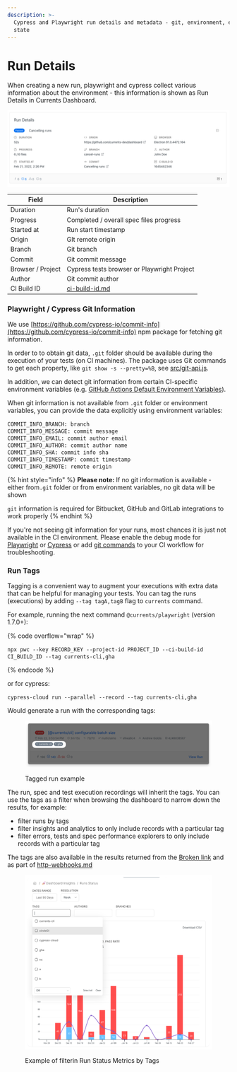 ```yaml
---
description: >-
  Cypress and Playwright run details and metadata - git, environment, execution
  state
---
```


# Run Details

When creating a new run, playwright and cypress collect various information about the environment - this information is shown as Run Details in Currents Dashboard.

![Cypress run details example](../.gitbook/assets/cypress-run-details.png)

| Field             | Description                                          |
| ----------------- | ---------------------------------------------------- |
| Duration          | Run's duration                                       |
| Progress          | Completed / overall spec files progress              |
| Started at        | Run start timestamp                                  |
| Origin            | GIt remote origin                                    |
| Branch            | Git branch                                           |
| Commit            | Git commit message                                   |
| Browser / Project | Cypress tests browser or Playwright Project          |
| Author            | Git commit author                                    |
| CI Build ID       | [ci-build-id.md](../guides/ci-build-id.md "mention") |

### Playwright / Cypress Git Information

We use [https://github.com/cypress-io/commit-info](https://github.com/cypress-io/commit-info) npm package for fetching git information.

In order to to obtain git data, `.git` folder should be available during the execution of your tests (on CI machines). The package uses Git commands to get each property, like `git show -s --pretty=%B`, see [src/git-api.js](https://github.com/cypress-io/commit-info/blob/master/src/git-api.js).&#x20;

In addition, we can detect git information from certain CI-specific environment variables (e.g. [GitHub Actions Default Environment Variables](https://docs.github.com/en/actions/learn-github-actions/variables#default-environment-variables)).&#x20;

When git information is not available from `.git` folder or environment variables, you can provide the data explicitly using environment variables:

```
COMMIT_INFO_BRANCH: branch
COMMIT_INFO_MESSAGE: commit message
COMMIT_INFO_EMAIL: commit author email
COMMIT_INFO_AUTHOR: commit author name
COMMIT_INFO_SHA: commit info sha
COMMIT_INFO_TIMESTAMP: commit timestamp
COMMIT_INFO_REMOTE: remote origin
```

{% hint style="info" %}
**Please note:** If no git information is available - either from`.git` folder or from environment variables, no git data will be shown&#x20;

`git` information is required for Bitbucket, GitHub and GitLab integrations to work properly
{% endhint %}

If you're not seeing git information for your runs, most chances it is just not available in the CI environment. Please enable the debug mode for [Playwright](../integration-with-playwright/troubleshooting.md) or [Cypress](../integration-with-cypress/troubleshooting.md#cypress-cloud) or add [git commands](https://github.com/cypress-io/commit-info/blob/3edc0e3005873997a15204be7daf45666fb9b932/src/git-api.js#L10) to your CI workflow for troubleshooting.

### Run Tags

Tagging is a convenient way to augment your executions with extra data that can be helpful for managing your tests. You can tag the runs (executions) by adding `--tag tagA,tagB` flag to `currents` command.

For example, running the next command `@currents/playwright` (version 1.7.0+):

{% code overflow="wrap" %}
```
npx pwc --key RECORD_KEY --project-id PROJECT_ID --ci-build-id CI_BUILD_ID --tag currents-cli,gha
```
{% endcode %}

or for cypress:

```
cypress-cloud run --parallel --record --tag currents-cli,gha 
```



Would generate a run with the corresponding tags:

<figure><img src="../.gitbook/assets/currents-2023-03-03-14.14.26@2x.png" alt=""><figcaption><p>Tagged run example</p></figcaption></figure>

The run, spec and test execution recordings will inherit the tags. You can use the tags as a filter when browsing the dashboard to narrow down the results, for example:

* filter runs by tags
* filter insights and analytics to only include records with a particular tag
* filter errors, tests and spec performance explorers to only include records with a particular tag

The tags are also available in the results returned from the [Broken link](broken-reference "mention") and as part of [http-webhooks.md](../integrations/http-webhooks.md "mention")

<figure><img src="../.gitbook/assets/currents-2023-03-03-14.21.10@2x.png" alt=""><figcaption><p>Example of filterin Run Status Metrics by Tags</p></figcaption></figure>
